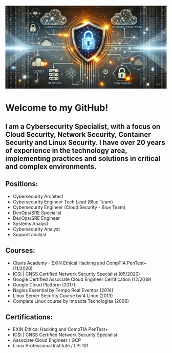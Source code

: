 
![Banner de Cybersecurity](./cybersecurity_image.png)

# Welcome to my GitHub!
## I am a Cybersecurity Specialist, with a focus on Cloud Security, Network Security, Container Security and Linux Security. I have over 20 years of experience in the technology area, implementing practices and solutions in critical and complex environments.

## Positions:
- Cybersecurity Architect
- Cybersecurity Engineer Tech Lead (Blue Team)
- Cybersecurity Engineer (Cloud Security - Blue Team)
- DevOps/SRE Specialist
- DevOps/SRE Engineer
- Systems Analyst
- Cybersecurity Analyst
- Support analyst

## Courses:
- Clavis Academy - EXIN Ethical Hacking and CompTIA PenTest+ (11/2020)
- ICSI | CNSS Certified Network Security Specialist (05/2020)
- Google Certified Associate Cloud Engineer Certification (12/2019)
- Google Cloud Platform (2017);
- Nagios Essential by Tempo Real Eventos (2014)
- Linux Server Security Course by 4 Linux (2013)
- Complete Linux course by Impacta Tecnologias (2006)

## Certifications:
- EXIN Ethical Hacking and CompTIA PenTest+
- ICSI | CNSS Certified Network Security Specialist
- Associate Cloud Engineer / GCP
- Linux Professional Institute / LPI 101